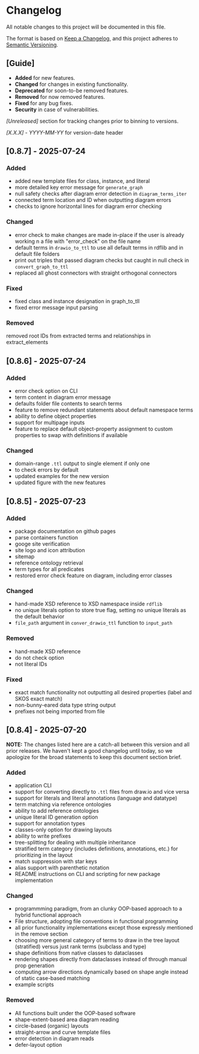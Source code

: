 # Changelog

All notable changes to this project will be documented in this file.

The format is based on [Keep a Changelog](https://keepachangelog.com/en/1.1.0/),
and this project adheres to [Semantic Versioning](https://semver.org/spec/v2.0.0.html).

## [Guide]

- **Added** for new features.
- **Changed** for changes in existing functionality.
- **Deprecated** for soon-to-be removed features.
- **Removed** for now removed features.
- **Fixed** for any bug fixes.
- **Security** in case of vulnerabilities.

_[Unreleased]_ section for tracking changes prior to binning to versions.

_[X.X.X] - YYYY-MM-YY_ for version-date header

## [0.8.7] - 2025-07-24

### Added
- added new template files for class, instance, and literal
- more detailed key error message for `generate_graph`
- null safety checks after diagram error detection in `diagram_terms_iter`
- connected term location and ID when outputting diagram errors
- checks to ignore horizontal lines for diagram error checking


### Changed
- error check to make changes are made in-place if the user is already working n a file with "error_check" on the file name
- default terms in `drawio_to_ttl` to use all default terms in rdflib and in default file folders
- print out triples that passed diagram checks but caught in null check in `convert_graph_to_ttl`
- replaced all ghost connectors with straight orthogonal connectors

### Fixed

- fixed class and instance designation in graph_to_tll
- fixed error message input parsing

### Removed

removed root IDs from extracted terms and relationships in extract_elements

## [0.8.6] - 2025-07-24

### Added

- error check option on CLI
- term content in diagram error message
- defaults folder file contents to search terms
- feature to remove redundant statements about default namespace terms
- ability to define object properties
- support for multipage inputs
- feature to replace default object-property assignment to custom properties to swap with definitions if available

### Changed

- domain-range `.ttl` output to single element if only one
- to check errors by default
- updated examples for the new version
- updated figure with the new features

## [0.8.5] - 2025-07-23

### Added

- package documentation on github pages
- parse containers function
- googe site verification
- site logo and icon attribution
- sitemap
- reference ontology retrieval
- term types for all predicates
- restored error check feature on diagram, including error classes

### Changed

- hand-made XSD reference to XSD namespace inside `rdflib`
- no unique literals option to store true flag, setting no unique literals as the default behavior
- `file_path` argument in `conver_drawio_ttl` function to `input_path`

### Removed

- hand-made XSD reference
- do not check option
- not literal IDs

### Fixed

- exact match functionality not outputting all desired properties (label and SKOS exact match)
- non-bunny-eared data type string output
- prefixes not being imported from file

## [0.8.4] - 2025-07-20

**NOTE:** The changes listed here are a catch-all between this version and all prior releases. We haven't kept a good changelog until today, so we apologize for the broad statements to keep this document section brief.

### Added

- application CLI
- support for converting directly to `.ttl` files from draw.io and vice versa
- support for literals and literal annotations (language and datatype)
- term matching via reference ontologies
- ability to add reference ontologies
- unique literal ID generation option
- support for annotation types
- classes-only option for drawing layouts
- ability to write prefixes
- tree-splitting for dealing with multiple inheritance
- stratified term category (includes definitions, annotations, etc.) for prioritizing in the layout
- match suppression with star keys
- alias support with parenthetic notation
- README instructions on CLI and scripting for new package implementation

### Changed

- programmming paradigm, from an clunky OOP-based approach to a hybrid functional approach
- File structure, adopting file conventions in functional programming
- all prior functionality implementations except those expressly mentioned in the remove section
- choosing more general category of terms to draw in the tree layout (stratified) versus just rank terms (subclass and type)
- shape definitions from native classes to dataclasses
- rendering shapes directly from dataclasses instead of through manual prop generation
- computing arrow directions dynamically based on shape angle instead of static case-based matching
- example scripts

### Removed

- All functions built under the OOP-based software
- shape-extent-based area diagram reading
- circle-based (organic) layouts
- straight-arrow and curve template files
- error detection in diagram reads
- defer-layout option
